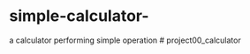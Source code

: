 # simple-calculator-
 a calculator performing simple operation
#   p r o j e c t 0 0 _ c a l c u l a t o r  
 